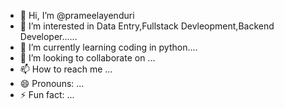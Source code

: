 - 👋 Hi, I’m @prameelayenduri
- 👀 I’m interested in Data Entry,Fullstack Devleopment,Backend Developer......
- 🌱 I’m currently learning coding in python....
- 💞️ I’m looking to collaborate on ...
- 📫 How to reach me ...
- 😄 Pronouns: ...
- ⚡ Fun fact: ...

<!---
prameelayenduri/prameelayenduri is a ✨ special ✨ repository because its `README.md` (this file) appears on your GitHub profile.
You can click the Preview link to take a look at your changes.
--->
